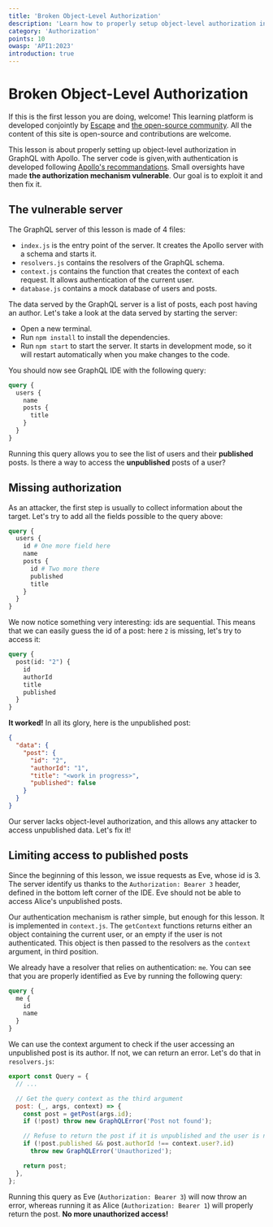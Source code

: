 ```yaml
---
title: 'Broken Object-Level Authorization'
description: 'Learn how to properly setup object-level authorization in GraphQL.'
category: 'Authorization'
points: 10
owasp: 'API1:2023'
introduction: true
---
```


# Broken Object-Level Authorization

If this is the first lesson you are doing, welcome! This learning platform is developed conjointly by [Escape](https://escape.tech/) and [the open-source community](https://github.com/Escape-Technologies/learn.escape.tech). All the content of this site is open-source and contributions are welcome.

This lesson is about properly setting up object-level authorization in GraphQL with Apollo. The server code is given,with authentication is developed following [Apollo's recommandations](https://www.apollographql.com/docs/apollo-server/security/authentication/). Small oversights have made **the authorization mechanism vulnerable**. Our goal is to exploit it and then fix it.

## The vulnerable server

The GraphQL server of this lesson is made of 4 files:

- `index.js` is the entry point of the server. It creates the Apollo server with a schema and starts it.
- `resolvers.js` contains the resolvers of the GraphQL schema.
- `context.js` contains the function that creates the context of each request. It allows authentication of the current user.
- `database.js` contains a mock database of users and posts.

The data served by the GraphQL server is a list of posts, each post having an author. Let's take a look at the data served by starting the server:

- Open a new terminal.
- Run `npm install` to install the dependencies.
- Run `npm start` to start the server. It starts in development mode, so it will restart automatically when you make changes to the code.

You should now see GraphQL IDE with the following query:

```graphql
query {
  users {
    name
    posts {
      title
    }
  }
}
```

Running this query allows you to see the list of users and their **published** posts. Is there a way to access the **unpublished** posts of a user?

## Missing authorization

As an attacker, the first step is usually to collect information about the target. Let's try to add all the fields possible to the query above:

```graphql
query {
  users {
    id # One more field here
    name
    posts {
      id # Two more there
      published
      title
    }
  }
}
```

We now notice something very interesting: ids are sequential. This means that we can easily guess the id of a post: here `2` is missing, let's try to access it:

```graphql
query {
  post(id: "2") {
    id
    authorId
    title
    published
  }
}
```

**It worked!** In all its glory, here is the unpublished post:

```json
{
  "data": {
    "post": {
      "id": "2",
      "authorId": "1",
      "title": "<work in progress>",
      "published": false
    }
  }
}
```

Our server lacks object-level authorization, and this allows any attacker to access unpublished data. Let's fix it!

## Limiting access to published posts

Since the beginning of this lesson, we issue requests as Eve, whose id is 3. The server identify us thanks to the `Authorization: Bearer 3` header, defined in the bottom left corner of the IDE. Eve should not be able to access Alice's unpublished posts.

Our authentication mechanism is rather simple, but enough for this lesson. It is implemented in `context.js`. The `getContext` functions returns either an object containing the current user, or an empty if the user is not authenticated. This object is then passed to the resolvers as the `context` argument, in third position.

We already have a resolver that relies on authentication: `me`. You can see that you are properly identified as Eve by running the following query:

```graphql
query {
  me {
    id
    name
  }
}
```

We can use the context argument to check if the user accessing an unpublished post is its author. If not, we can return an error. Let's do that in `resolvers.js`:

```js
export const Query = {
  // ...

  // Get the query context as the third argument
  post: (_, args, context) => {
    const post = getPost(args.id);
    if (!post) throw new GraphQLError('Post not found');

    // Refuse to return the post if it is unpublished and the user is not its author
    if (!post.published && post.authorId !== context.user?.id)
      throw new GraphQLError('Unauthorized');

    return post;
  },
};
```

Running this query as Eve (`Authorization: Bearer 3`) will now throw an error, whereas running it as Alice (`Authorization: Bearer 1`) will properly return the post. **No more unauthorized access!**
